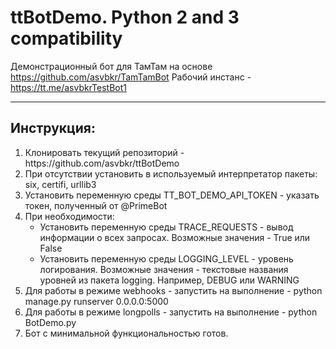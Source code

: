 # ttBotDemo. Python 2 and 3 compatibility
Демонстрационный бот для ТамТам на основе https://github.com/asvbkr/TamTamBot
Рабочий инстанс - https://tt.me/asvbkrTestBot1
***
## Инструкция:
<ol>
<li> Клонировать текущий репозиторий - https://github.com/asvbkr/ttBotDemo
<li> При отсутствии установить в используемый интерпретатор пакеты: six, certifi, urllib3
<li> Установить переменную среды TT_BOT_DEMO_API_TOKEN - указать токен, полученный от @PrimeBot
<li> При необходимости:
<ul>
<li> Установить переменную среды TRACE_REQUESTS - вывод информации о всех запросах. Возможные значения - True или False
<li> Установить переменную среды LOGGING_LEVEL - уровень логирования. Возможные значения - текстовые названия уровней из пакета logging. Например, DEBUG или WARNING
</ul>
<li> Для работы в режиме webhooks - запустить на выполнение - python manage.py runserver 0.0.0.0:5000
<li> Для работы в режиме longpolls - запустить на выполнение - python BotDemo.py
<li> Бот с минимальной функциональностью готов.
</ol>
